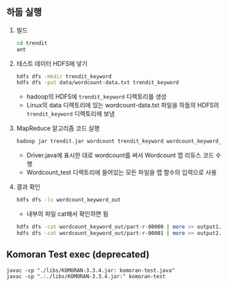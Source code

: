 ## 하둡 실행

1. 빌드
    
    ```bash
    cd trendit
    ant
    ```
    
2. 테스트 데이터 HDFS에 넣기
    
    ```bash
    hdfs dfs -mkdir trendit_keyword
    hdfs dfs -put data/wordcount-data.txt trendit_keyword
    ```
    
    - hadoop의 HDFS에 `trendit_keyword` 디렉토리를 생성
    - Linux의 data 디렉토리에 있는 wordcount-data.txt 파일을 하둡의 HDFS의 `trendit_keyword` 디렉토리에 보냄
3. MapReduce 알고리즘 코드 실행
    
    ```bash
    hadoop jar trendit.jar wordcount trendit_keyword wordcount_keyword_out
    ```
    
    - Driver.java에 표시한 대로 wordcount를 써서 Wordcount 맵 리듀스 코드 수행
    - Wordcount_test 디렉토리에 들어있는 모든 파일을 맵 함수의 입력으로 사용
    
4. 결과 확인
    
    ```bash
    hdfs dfs -ls wordcount_keyword_out
    ```
    
    - 내부의 파일 cat해서 확인하면 됨

    ```bash
    hdfs dfs -cat wordcount_keyword_out/part-r-00000 | more >> output1.txt
    hdfs dfs -cat wordcount_keyword_out/part-r-00001 | more >> output2.txt
    ```

## Komoran Test exec (deprecated)
```
javac -cp "./libs/KOMORAN-3.3.4.jar: komoran-test.java"
javac -cp ".:./libs/KOMORAN-3.3.4.jar:" komoran-test

```